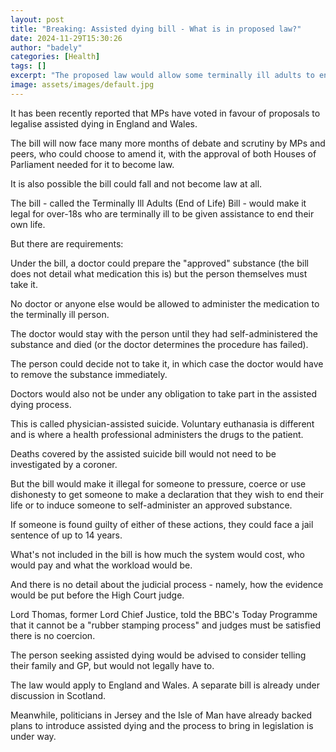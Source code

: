 ```yaml
---
layout: post
title: "Breaking: Assisted dying bill - What is in proposed law?"
date: 2024-11-29T15:30:26
author: "badely"
categories: [Health]
tags: []
excerpt: "The proposed law would allow some terminally ill adults to end their own lives. But there are requirements."
image: assets/images/default.jpg
---
```


It has been recently reported that MPs have voted in favour of proposals to legalise assisted dying in England and Wales. 

The bill will now face many more months of debate and scrutiny by MPs and peers, who could choose to amend it, with the approval of both Houses of Parliament needed for it to become law.

It is also possible the bill could fall and not become law at all.

The bill - called the Terminally Ill Adults (End of Life) Bill - would make it legal for over-18s who are terminally ill to be given assistance to end their own life. 

But there are requirements:

Under the bill, a doctor could prepare the "approved" substance (the bill does not detail what medication this is) but the person themselves must take it.

No doctor or anyone else would be allowed to administer the medication to the terminally ill person. 

The doctor would stay with the person until they had self-administered the substance and died (or the doctor determines the procedure has failed).

The person could decide not to take it, in which case the doctor would have to remove the substance immediately. 

Doctors would also not be under any obligation to take part in the assisted dying process.

This is called physician-assisted suicide. Voluntary euthanasia is different and is where a health professional administers the drugs to the patient.

Deaths covered by the assisted suicide bill would not need to be investigated by a coroner.

But the bill would make it illegal for someone to pressure, coerce or use dishonesty to get someone to make a declaration that they wish to end their life or to induce someone to self-administer an approved substance.

If someone is found guilty of either of these actions, they could face a jail sentence of up to 14 years.

What's not included in the bill is how much the system would cost, who would pay and what the workload would be. 

And there is no detail about the judicial process - namely, how the evidence would be put before the High Court judge. 

Lord Thomas, former Lord Chief Justice, told the BBC's Today Programme that it cannot be a "rubber stamping process" and judges must be satisfied there is no coercion. 

The person seeking assisted dying would be advised to consider telling their family and GP, but would not legally have to.

The law would apply to England and Wales. A separate bill is already under discussion in Scotland.

Meanwhile, politicians in Jersey and the Isle of Man have already backed plans to introduce assisted dying and the process to bring in legislation is under way. 

